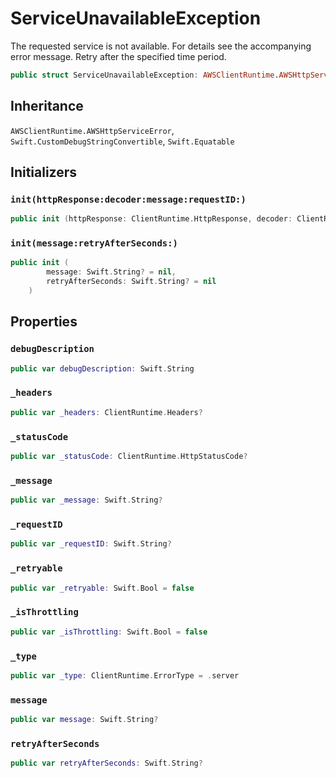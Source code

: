 # ServiceUnavailableException

The requested service is not available. For details see the accompanying error message. Retry after the specified time period.

``` swift
public struct ServiceUnavailableException: AWSClientRuntime.AWSHttpServiceError, Swift.Equatable 
```

## Inheritance

`AWSClientRuntime.AWSHttpServiceError`, `Swift.CustomDebugStringConvertible`, `Swift.Equatable`

## Initializers

### `init(httpResponse:decoder:message:requestID:)`

``` swift
public init (httpResponse: ClientRuntime.HttpResponse, decoder: ClientRuntime.ResponseDecoder? = nil, message: Swift.String? = nil, requestID: Swift.String? = nil) throws 
```

### `init(message:retryAfterSeconds:)`

``` swift
public init (
        message: Swift.String? = nil,
        retryAfterSeconds: Swift.String? = nil
    )
```

## Properties

### `debugDescription`

``` swift
public var debugDescription: Swift.String 
```

### `_headers`

``` swift
public var _headers: ClientRuntime.Headers?
```

### `_statusCode`

``` swift
public var _statusCode: ClientRuntime.HttpStatusCode?
```

### `_message`

``` swift
public var _message: Swift.String?
```

### `_requestID`

``` swift
public var _requestID: Swift.String?
```

### `_retryable`

``` swift
public var _retryable: Swift.Bool = false
```

### `_isThrottling`

``` swift
public var _isThrottling: Swift.Bool = false
```

### `_type`

``` swift
public var _type: ClientRuntime.ErrorType = .server
```

### `message`

``` swift
public var message: Swift.String?
```

### `retryAfterSeconds`

``` swift
public var retryAfterSeconds: Swift.String?
```
